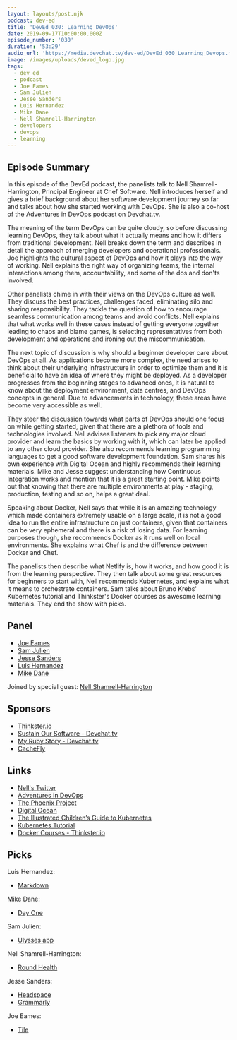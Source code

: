 ```yaml
---
layout: layouts/post.njk
podcast: dev-ed
title: 'DevEd 030: Learning DevOps'
date: 2019-09-17T10:00:00.000Z
episode_number: '030'
duration: '53:29'
audio_url: 'https://media.devchat.tv/dev-ed/DevEd_030_Learning_Devops.mp3'
image: /images/uploads/deved_logo.jpg
tags:
  - dev_ed
  - podcast
  - Joe Eames
  - Sam Julien
  - Jesse Sanders
  - Luis Hernandez
  - Mike Dane
  - Nell Shamrell-Harrington
  - developers
  - devops
  - learning
---
```

## Episode Summary

In this episode of the DevEd podcast, the panelists talk to Nell Shamrell-Harrington, Principal Engineer at Chef Software. Nell introduces herself and gives a brief background about her software development journey so far and talks about how she started working with DevOps. She is also a co-host of the Adventures in DevOps podcast on Devchat.tv.

The meaning of the term DevOps can be quite cloudy, so before discussing learning DevOps, they talk about what it actually means and how it differs from traditional development. Nell breaks down the term and describes in detail the approach of merging developers and operational professionals. Joe highlights the cultural aspect of DevOps and how it plays into the way of working. Nell explains the right way of organizing teams, the internal interactions among them, accountability, and some of the dos and don'ts involved. 

Other panelists chime in with their views on the DevOps culture as well. They discuss the best practices, challenges faced, eliminating silo and sharing responsibility. They tackle the question of how to encourage seamless communication among teams and avoid conflicts. Nell explains that what works well in these cases instead of getting everyone together leading to chaos and blame games, is selecting representatives from both development and operations and ironing out the miscommunication.

The next topic of discussion is why should a beginner developer care about DevOps at all. As applications become more complex, the need arises to think about their underlying infrastructure in order to optimize them and it is beneficial to have an idea of where they might be deployed.  As a developer progresses from the beginning stages to advanced ones, it is natural to know about the deployment environment, data centres, and DevOps concepts in general. Due to advancements in technology, these areas have become very accessible as well.

They steer the discussion towards what parts of DevOps should one focus on while getting started, given that there are a plethora of tools and technologies involved. Nell advises listeners to pick any major cloud provider and learn the basics by working with it, which can later be applied to any other cloud provider.  She also recommends learning programming languages to get a good software development foundation. Sam shares his own experience with Digital Ocean and highly recommends their learning materials. Mike and Jesse suggest understanding how Continuous Integration works and mention that it is a great starting point. Mike points out that knowing that there are multiple environments at play - staging, production, testing and so on, helps a great deal.

Speaking about Docker, Nell says that while it is an amazing technology which made containers extremely usable on a large scale, it is not a good idea to run the entire infrastructure on just containers, given that containers can be very ephemeral and there is a risk of losing data. For learning purposes though, she recommends Docker as it runs well on local environments. She explains what Chef is and the difference between Docker and Chef. 

The panelists then describe what Netlify is, how it works, and how good it is from the learning perspective. They then talk about some great resources for beginners to start with, Nell recommends Kubernetes, and explains what it means to orchestrate containers. Sam talks about Bruno Krebs' Kubernetes tutorial and Thinkster's Docker courses as awesome learning materials. They end the show with picks.

## Panel

* [Joe Eames](https://thinkster.io/)
* [Sam Julien](https://twitter.com/samjulien?lang=en)
* [Jesse Sanders](http://briebug.com/)
* [Luis Hernandez](https://lambdaschool.com/about)
* [Mike Dane](https://www.mikedane.com/)

Joined by special guest: [Nell Shamrell-Harrington](https://www.linkedin.com/in/nellshamrell/)

## Sponsors

* [Thinkster.io](https://thinkster.io/)
* [Sustain Our Software - Devchat.tv](https://devchat.tv/sustain-our-software/)
* [My Ruby Story - Devchat.tv](https://devchat.tv/my-ruby-story/)
* [CacheFly](https://www.cachefly.com/)

## Links

* [Nell's Twitter](https://twitter.com/nellshamrell?ref_src=twsrc%5Egoogle%7Ctwcamp%5Eserp%7Ctwgr%5Eauthor)
* [Adventures in DevOps](https://devchat.tv/adventures-in-devops/)
* [The Phoenix Project](https://www.amazon.com/dp/0988262592/ref=asc_df_09882625925978937?tag=shopz0d-20&ascsubtag=shopzilla_mp_1299-20;15681953003269658181210070301008005&creative=395261&creativeASIN=0988262592&linkCode=asn)
* [Digital Ocean](https://www.digitalocean.com/)
* [The Illustrated Children’s Guide to Kubernetes
  ](https://www.cncf.io/the-childrens-illustrated-guide-to-kubernetes/)
* [Kubernetes Tutorial](https://auth0.com/blog/kubernetes-tutorial-step-by-step-introduction-to-basic-concepts/)
* [Docker Courses - Thinkster.io](https://thinkster.io/topics/docker)

## Picks

Luis Hernandez:

* [Markdown](https://en.wikipedia.org/wiki/Markdown)

Mike Dane:

* [Day One](https://dayoneapp.com/)

Sam Julien:	

* [Ulysses app](https://ulysses.app)

Nell Shamrell-Harrington:

* [Round Health](https://apps.apple.com/us/app/round-health/id1059591124) 

Jesse Sanders:

* [Headspace](https://www.headspace.com/)
* [Grammarly](https://www.grammarly.com/)

Joe Eames:

* [Tile](https://www.amazon.com/Tile-Gen-Anything-Discontinued-Manufacturer/dp/B011HT9AL2)
